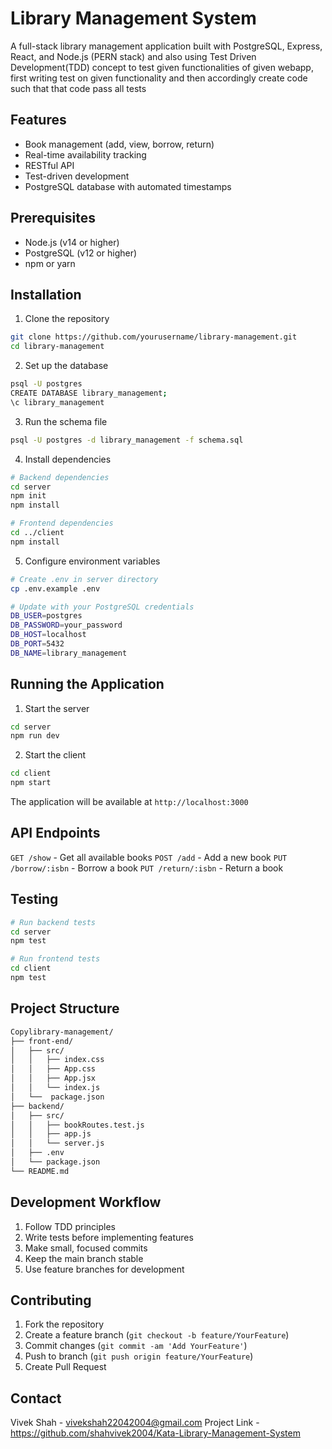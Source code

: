 # Library Management System
A full-stack library management application built with PostgreSQL, Express, React, and Node.js (PERN stack) and also using Test Driven Development(TDD) concept to test given functionalities of given webapp, first writing test on given functionality and then accordingly create code such that that code  pass all tests

## Features

- Book management (add, view, borrow, return)
- Real-time availability tracking
- RESTful API
- Test-driven development
- PostgreSQL database with automated timestamps

## Prerequisites

- Node.js (v14 or higher)
- PostgreSQL (v12 or higher)
- npm or yarn

## Installation

1. Clone the repository

```bash
git clone https://github.com/yourusername/library-management.git
cd library-management
```

2. Set up the database

```bash
psql -U postgres
CREATE DATABASE library_management;
\c library_management
```

3. Run the schema file

```bash
psql -U postgres -d library_management -f schema.sql
```

4. Install dependencies

```bash
# Backend dependencies
cd server
npm init
npm install

# Frontend dependencies
cd ../client
npm install
```

5. Configure environment variables

```bash 
# Create .env in server directory
cp .env.example .env

# Update with your PostgreSQL credentials
DB_USER=postgres
DB_PASSWORD=your_password
DB_HOST=localhost
DB_PORT=5432
DB_NAME=library_management
```
## Running the Application

1. Start the server

```bash
cd server
npm run dev
```

2. Start the client

```bash
cd client
npm start
```

The application will be available at `http://localhost:3000`

## API Endpoints

`GET /show` - Get all available books
`POST /add` - Add a new book
`PUT /borrow/:isbn` - Borrow a book
`PUT /return/:isbn` - Return a book

## Testing
```bash
# Run backend tests
cd server
npm test

# Run frontend tests
cd client
npm test
```

## Project Structure
```bash
Copylibrary-management/
├── front-end/
│   ├── src/
│   │   ├── index.css
│   │   ├── App.css
│   │   ├── App.jsx
│   │   └── index.js
│   └──  package.json
├── backend/
│   ├── src/
│   │   ├── bookRoutes.test.js
│   │   ├── app.js
│   │   └── server.js
│   ├── .env
│   └── package.json
└── README.md
```

## Development Workflow

1. Follow TDD principles
2. Write tests before implementing features
3. Make small, focused commits
4. Keep the main branch stable
5. Use feature branches for development

## Contributing

1. Fork the repository
2. Create a feature branch (`git checkout -b feature/YourFeature`)
3. Commit changes (`git commit -am 'Add YourFeature'`)
4. Push to branch (`git push origin feature/YourFeature`)
5. Create Pull Request

## Contact
Vivek Shah - vivekshah22042004@gmail.com
Project Link - https://github.com/shahvivek2004/Kata-Library-Management-System
